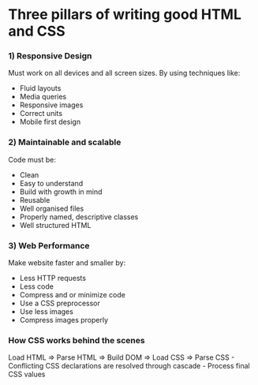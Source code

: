 # Three pillars of writing good HTML and CSS

### 1) Responsive Design
Must work on all devices and all screen sizes. By using techniques like:
- Fluid layouts
- Media queries
- Responsive images
- Correct units
- Mobile first design

### 2) Maintainable and scalable
Code must be:
- Clean
- Easy to understand
- Build with growth in mind
- Reusable
- Well organised files
- Properly named, descriptive classes
- Well structured HTML

### 3) Web Performance
Make website faster and smaller by:
- Less HTTP requests
- Less code
- Compress and or minimize code
- Use a CSS preprocessor
- Use less images
- Compress images properly

### How CSS works behind the scenes
Load HTML => Parse HTML => Build DOM
          => Load CSS   => Parse CSS
                            - Conflicting CSS declarations are resolved through cascade
                            - Process final CSS values